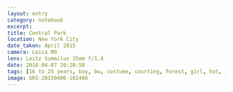 ```yaml
--- 
layout: entry
category: notebook
excerpt:
title: Central Park
location: New York City
date_taken: April 2015
camera: Leica M9
lens: Leitz Summilux 35mm f/1.4
date: 2016-04-07 20:28:58
tags: [16 to 25 years, boy, bw, costume, courting, forest, girl, hat, jewish, park, shoes, trees, walk]
image: GRS-20150406-162406
---
```

